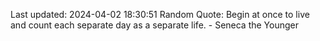 Last updated: 2024-04-02 18:30:51
Random Quote: Begin at once to live and count each separate day as a separate life. - Seneca the Younger
